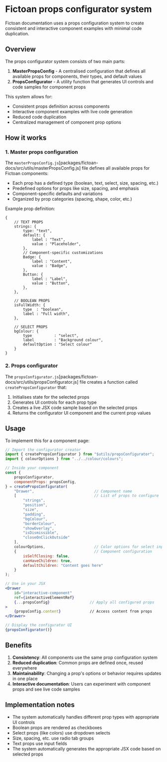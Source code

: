# Fictoan props configurator system

Fictoan documentation uses a props configuration system to create consistent and interactive component examples with minimal code duplication.

## Overview

The props configurator system consists of two main parts:

1. **MasterPropsConfig** - A centralised configuration that defines all available props for components, their types, 
   and default values
2. **PropsConfigurator** - A utility function that generates UI controls and code samples for component props

This system allows for:
- Consistent props definition across components
- Interactive component examples with live code generation
- Reduced code duplication
- Centralized management of component prop options

## How it works

### 1. Master props configuration

The `masterPropsConfig.js`[packages/fictoan-docs/src/utils/masterPropsConfig.js] file defines all available props for Fictoan components:

- Each prop has a defined type (boolean, text, select, size, spacing, etc.)
- Predefined options for props like size, spacing, and emphasis
- Component-specific defaults and variations
- Organized by prop categories (spacing, shape, color, etc.)

Example prop definition:
```jsonc
{
    // TEXT PROPS
    strings: {
        type: "text",
        default: {
            label : "Text",
            value : "Placeholder",
        },
        // Component-specific customizations
        Badge: {
            label : "Content",
            value : "Badge",
        },
        Button: {
            label : "Label",
            value : "Button",
        },
    },
    
    // BOOLEAN PROPS
    isFullWidth: {
        type  : "boolean",
        label : "Full width",
    },
    
    // SELECT PROPS
    bgColour: {
        type          : "select",
        label         : "Background colour",
        defaultOption : "Select colour"
    }
}
```

### 2. Props configurator

The `propsConfigurator.js`[packages/fictoan-docs/src/utils/propsConfigurator.js] file creates a function called `createPropsConfigurator` that:

1. Initialises state for the selected props
2. Generates UI controls for each prop type
3. Creates a live JSX code sample based on the selected props
4. Returns the configurator UI component and the current prop values

## Usage

To implement this for a component page:

```jsx
// Import the configurator creator
import { createPropsConfigurator } from "$utils/propsConfigurator";
import { colourOptions } from "../../colour/colours";

// Inside your component
const {
    propsConfigurator,
    componentProps: propsConfig,
} = createPropsConfigurator(
    "Drawer",                           // Component name
    [                                   // List of props to configure
        "strings", 
        "position", 
        "size", 
        "padding",
        "bgColour",
        "borderColour",
        "showOverlay",
        "isDismissible",
        "closeOnClickOutside"
    ],
    colourOptions,                      // Color options for select inputs
    {                                   // Component configuration
        isSelfClosing: false,
        canHaveChildren: true,
        defaultChildren: "Content goes here"
    }
);

// Use in your JSX
<Drawer
    id="interactive-component"
    ref={interactiveElementRef}
    {...propsConfig}                  // Apply all configured props
>
    {propsConfig.content}             // Access content from props
</Drawer>

// Display the configurator UI
{propsConfigurator()}
```

## Benefits

1. **Consistency**: All components use the same prop configuration system
2. **Reduced duplication**: Common props are defined once, reused everywhere
3. **Maintainability**: Changing a prop's options or behavior requires updates in one place
4. **Interactive documentation**: Users can experiment with component props and see live code samples

## Implementation notes

- The system automatically handles different prop types with appropriate UI controls
- Boolean props are rendered as checkboxes
- Select props (like colors) use dropdown selects
- Size, spacing, etc. use radio tab groups
- Text props use input fields
- The system automatically generates the appropriate JSX code based on selected props
